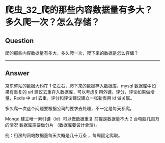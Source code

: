 # 爬虫_32_爬的那些内容数据量有多大？多久爬一次？怎么存储？


## Question
爬的那些内容数据量有多大，多久爬一次，爬下来的数据是怎么存储？

----

## Answer
京东整站的数据大约在 1 亿左右，爬下来的数据存入数据库，mysql 数据库中如果有重复的 url 建议去重存入数据库，可以考虑引用外键。评分，评论如果做增量，Redis 中 url 去重，评分和评论建议建立一张新表用 id 做关联。

多久爬一次这个问题要根据公司的要求去处理，不一定是每天都爬。

Mongo 建立唯一索引键（id）可以做数据重复 前提是数据量不大 2 台电脑几百万的情况 数据库需要做分片 （数据库要设计合理）。

例：租房的网站数据量每天大概是几十万条 ，每周固定爬取。